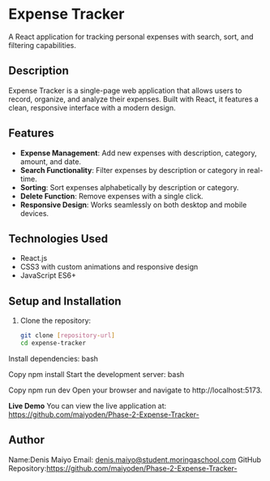 # Expense Tracker

A React application for tracking personal expenses with search, sort, and filtering capabilities.

## Description

Expense Tracker is a single-page web application that allows users to record, organize, and analyze their expenses. Built with React, it features a clean, responsive interface with a modern design.

## Features

- **Expense Management**: Add new expenses with description, category, amount, and date.
- **Search Functionality**: Filter expenses by description or category in real-time.
- **Sorting**: Sort expenses alphabetically by description or category.
- **Delete Function**: Remove expenses with a single click.
- **Responsive Design**: Works seamlessly on both desktop and mobile devices.

## Technologies Used

- React.js
- CSS3 with custom animations and responsive design
- JavaScript ES6+

## Setup and Installation

1. Clone the repository:
   ```bash
   git clone [repository-url]
   cd expense-tracker
Install dependencies:
bash

Copy
npm install
Start the development server:
bash

Copy
npm run dev
Open your browser and navigate to http://localhost:5173.

**Live Demo**
You can view the live application at: https://github.com/maiyoden/Phase-2-Expense-Tracker-

## Author
Name:Denis Maiyo
Email: denis.maiyo@student.moringaschool.com
GitHub Repository:https://github.com/maiyoden/Phase-2-Expense-Tracker- 

